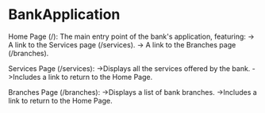 # BankApplication

Home Page (/): The main entry point of the bank's application, featuring:
-> A link to the Services page (/services).
-> A link to the Branches page (/branches).

Services Page (/services):
->Displays all the services offered by the bank.
->Includes a link to return to the Home Page.

Branches Page (/branches):
->Displays a list of bank branches.
->Includes a link to return to the Home Page.
